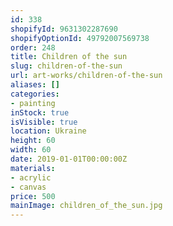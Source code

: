 ```yaml
---
id: 338
shopifyId: 9631302287690
shopifyOptionId: 49792007569738
order: 248
title: Children of the sun
slug: children-of-the-sun
url: art-works/children-of-the-sun
aliases: []
categories:
- painting
inStock: true
isVisible: true
location: Ukraine
height: 60
width: 60
date: 2019-01-01T00:00:00Z
materials:
- acrylic
- canvas
price: 500
mainImage: children_of_the_sun.jpg
---
```

